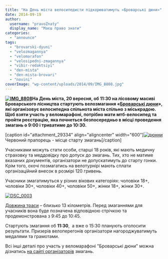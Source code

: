 ```yaml
---
title: "На День міста велосипедисти підкорюватимуть «Броварські дюни»"
date: 2014-09-19
author: 
  username: "pravoZnaty"
  display_name: "Маєш право знати"
categories: 
  - "announce"
tags: 
  - "brovarski-dyuni"
  - "velozmagannya"
  - "velomarafon"
  - "velosipedni-zmagannya"
  - "vibir-redaktsiyi"
  - "den-mista"
  - "den-mista-brovari"
  - "novini"
coverImage: "wp-content/uploads/2014/09/IMG_8808.jpg"
---
```


**[![IMG_8808](https://mpz.brovary.org/wp-content/uploads/2014/09/IMG_8808.jpg)](https://mpz.brovary.org/wp-content/uploads/2014/09/IMG_8808.jpg)На День міста, 20 вересня, об 11:30 на лісовому масиві Броварського лісництва стартують велозмагання «[Броварські дюни](https://bikeportal.org.ua/index.php?option=com_content&view=article&id=2943&Itemid=735)», які організовує велосипедна спільнота міста спільно з міськрадою. Щоб взяти участь у веломарафоні, потрібно мати мтб-велосипед та пройти реєстрацію, яка почнеться безпосередньо в місці проведення змагань о 9:00 і триватиме до 10:30.** 

\[caption id="attachment\_29334" align="aligncenter" width="600"\][![дюнни](https://mpz.brovary.org/wp-content/uploads/2014/09/dyunni.jpg)](https://mpz.brovary.org/wp-content/uploads/2014/09/dyunni.jpg) Червоний прапорець - місце старту змагань\[/caption\]

Учасниками можуть стати особи, старші 18 років, які мають медичну страховку та меддовідку про допуск до змагань. Тих, хто не матиме вказаних документів, організатори не допускатимуть до старту гонки.  Крім того, охочі позмагатись на велотурнірі мають сплати організаційний внесок в розмірі 120 гривень.

Учасники змагатимуться у різних вікових категоріях: чоловіки 18+, чоловіки 30+, чоловіки 40+, чоловіки 50+, жінки 18+, жінки 30+.

[![DSC_0003](https://mpz.brovary.org/wp-content/uploads/2014/09/DSC_0003.jpg)](https://mpz.brovary.org/wp-content/uploads/2014/09/DSC_0003.jpg)

[Довжина траси](https://bikeportal.org.ua/index.php?option=com_content&view=article&id=3011&Itemid=735) – близько 13 кілометрів. Перед змаганнями для учасників вона буде позначена відповідною стрічкою та продемонстрована з 9:45 до 10:45.

Стартують змагання об **11:30**,  а вже о 15:30 планують оголосити результати. Призерів велоперегонів організатори нагороджуватимуть медалями та грамотами.

Всі інші деталі про участь у веломарафоні "Броварські дюни" можна дізнатись [на сайті організаторів](https://bikeportal.org.ua/index.php?option=com_content&view=article&id=2943&Itemid=735) змагань.
